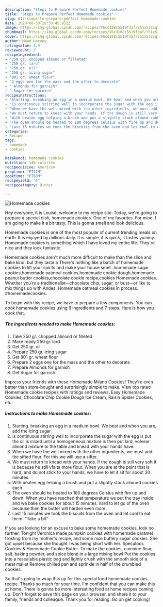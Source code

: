 ```yaml
---
description: "Steps to Prepare Perfect Homemade cookies"
title: "Steps to Prepare Perfect Homemade cookies"
slug: 617-steps-to-prepare-perfect-homemade-cookies
date: 2020-06-30T20:30:45.952Z
image: https://img-global.cpcdn.com/recipes/96cd108c5519f3af/751x532cq70/homemade-cookies-recipe-main-photo.jpg
thumbnail: https://img-global.cpcdn.com/recipes/96cd108c5519f3af/751x532cq70/homemade-cookies-recipe-main-photo.jpg
cover: https://img-global.cpcdn.com/recipes/96cd108c5519f3af/751x532cq70/homemade-cookies-recipe-main-photo.jpg
author: Maud Harvey
ratingvalue: 3.9
reviewcount: 7
recipeingredient:
- "250 gr. chopped almond or filleted"
- "250 gr. lard"
- "250 gr. oil"
- "250 gr. icing sugar"
- "801 gr. wheat flour"
- "2 eggs one for the mass and the other to decorate"
- " Almonds for garnish"
- " Sugar for garnish"
recipeinstructions:
- "Starting. breaking an egg in a medium bowl. We beat and when you are, add the icing sugar."
- "Is continuous stirring well to incorporate the sugar with the egg is put the oil is mixed until a homogeneous mixture is then put lard, volvear almond mixture to the table and knead with your hands have."
- "When we have the well mixed with the other ingredients, we must add the sifted flour. For this we will use a sifter."
- "We must return to knead with your hands. If the dough is still very soft it is because he still vfalta more flour. When you are at the point that is hard, and do not stick to your hands, we have to let it sit for about 30 minutes."
- "With beaten egg helping a brush and put a slightly stuck almond cookies each"
- "The oven should be heated to 180 degrees Celsius with fire up and down. When you have reached that temperature we put the tray inside and we bake cookies for about 15 minutes. hard to let go of the oven because then the butter will harden even more."
- "Last 15 minutes we took the biscuits from the oven and let cool to eat them. &#34;Take a bit&#34;"
categories:
- Recipe
tags:
- homemade
- cookies

katakunci: homemade cookies 
nutrition: 146 calories
recipecuisine: American
preptime: "PT17M"
cooktime: "PT58M"
recipeyield: "4"
recipecategory: Dinner

---
```



![Homemade cookies](https://img-global.cpcdn.com/recipes/96cd108c5519f3af/751x532cq70/homemade-cookies-recipe-main-photo.jpg)

Hey everyone, it is Louise, welcome to my recipe site. Today, we're going to prepare a special dish, homemade cookies. One of my favorites. For mine, I am going to make it a bit tasty. This is gonna smell and look delicious.

Homemade cookies is one of the most popular of current trending meals on earth. It is enjoyed by millions daily. It is simple, it is quick, it tastes yummy. Homemade cookies is something which I have loved my entire life. They're nice and they look fantastic.

Homemade cookies aren&#39;t much more difficult to make than the slice and bake kind, but they taste a There&#39;s nothing like a batch of homemade cookies to lift your spirits and make your house smell..homemade sugar cookies,homemade oatmeal cookies,homemade cookie dough,homemade peanut butter cookies,chocolate cookie recipe,cookies Homemade cookies. Whether you&#39;re a traditionalist—chocolate chip, sugar, or bust—or like to mix things up with Andes. Homemade oatmeal cookies in process. #homemadecookies.


To begin with this recipe, we have to prepare a few components. You can cook homemade cookies using 8 ingredients and 7 steps. Here is how you cook that.

<!--inarticleads1-->

##### The ingredients needed to make Homemade cookies:

1. Take 250 gr. chopped almond or filleted
1. Make ready 250 gr. lard
1. Get 250 gr. oil
1. Prepare 250 gr. icing sugar
1. Get 801 gr. wheat flour
1. Prepare 2 eggs one for the mass and the other to decorate
1. Prepare  Almonds for garnish
1. Get  Sugar for garnish


Impress your friends with these Homemade Milano Cookies! They&#39;re even better than store-bought and surprisingly simple to make. View top rated Homemade cookie recipes with ratings and reviews. Easy Homemade Cookies, Chocolate Chip Cookie Dough Ice Cream, Raisin Spider Cookies, etc. 

<!--inarticleads2-->

##### Instructions to make Homemade cookies:

1. Starting. breaking an egg in a medium bowl. We beat and when you are, add the icing sugar.
1. Is continuous stirring well to incorporate the sugar with the egg is put the oil is mixed until a homogeneous mixture is then put lard, volvear almond mixture to the table and knead with your hands have.
1. When we have the well mixed with the other ingredients, we must add the sifted flour. For this we will use a sifter.
1. We must return to knead with your hands. If the dough is still very soft it is because he still vfalta more flour. When you are at the point that is hard, and do not stick to your hands, we have to let it sit for about 30 minutes.
1. With beaten egg helping a brush and put a slightly stuck almond cookies each
1. The oven should be heated to 180 degrees Celsius with fire up and down. When you have reached that temperature we put the tray inside and we bake cookies for about 15 minutes. hard to let go of the oven because then the butter will harden even more.
1. Last 15 minutes we took the biscuits from the oven and let cool to eat them. &#34;Take a bit&#34;


If you are looking for an excuse to bake some homemade cookies, look no further. Tonight Veronica made pumpkin cookies with homemade caramel frosting from my mother&#39;s recipe, and some nice buttery sugar cookies. She got upset because she thought I was being short with her. Speculoos Cookies &amp; Homemade Cookie Butter. To make the cookies, combine flour, salt, baking powder, and spice blend in a large mixing bowl Put the cookies into a resealable plastic bag and lightly crush with the smooth side of a meat mallet Remove chilled pan and sprinkle in half of the crumbled cookies. 

So that's going to wrap this up for this special food homemade cookies recipe. Thanks so much for your time. I'm confident that you can make this at home. There is gonna be more interesting food at home recipes coming up. Don't forget to save this page on your browser, and share it to your family, friends and colleague. Thank you for reading. Go on get cooking!
